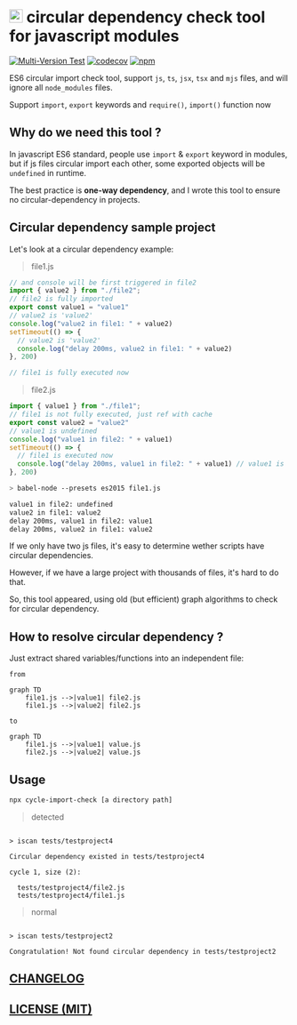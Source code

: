 # <img src='https://res.cloudinary.com/digf90pwi/image/upload/c_scale,w_68/v1529163036/cycle_bscatc.png' style="height: 1.5rem"> circular dependency check tool for javascript modules

[![Multi-Version Test](https://github.com/Soontao/cycle-import-check/workflows/Multi-Version%20Test/badge.svg)](https://github.com/Soontao/cycle-import-check/actions?query=workflow%3A%22Multi-Version+Test%22)
[![codecov](https://codecov.io/gh/Soontao/cycle-import-check/branch/master/graph/badge.svg)](https://codecov.io/gh/Soontao/cycle-import-check)
[![npm](https://img.shields.io/npm/v/cycle-import-check)](https://www.npmjs.com/package/cycle-import-check)

ES6 circular import check tool, support `js`, `ts`, `jsx`, `tsx` and `mjs` files, and will ignore all `node_modules` files.

Support `import`, `export` keywords and `require()`, `import()` function now

## Why do we need this tool ?

In javascript ES6 standard, people use `import` & `export` keyword in modules, but if js files circular import each other, some exported objects will be `undefined` in runtime.

The best practice is **one-way dependency**, and I wrote this tool to ensure no circular-dependency in projects.

## Circular dependency sample project

Let's look at a circular dependency example: 

> file1.js

```javascript
// and console will be first triggered in file2
import { value2 } from "./file2"; 
// file2 is fully imported
export const value1 = "value1"
// value2 is 'value2'
console.log("value2 in file1: " + value2) 
setTimeout(() => {
  // value2 is 'value2'
  console.log("delay 200ms, value2 in file1: " + value2)
}, 200)

// file1 is fully executed now
```

> file2.js

```javascript
import { value1 } from "./file1"; 
// file1 is not fully executed, just ref with cache
export const value2 = "value2"  
// value1 is undefined
console.log("value1 in file2: " + value1) 
setTimeout(() => {
  // file1 is executed now
  console.log("delay 200ms, value1 in file2: " + value1) // value1 is 'value1'
}, 200)

```

```bash
> babel-node --presets es2015 file1.js

value1 in file2: undefined
value2 in file1: value2
delay 200ms, value1 in file2: value1
delay 200ms, value2 in file1: value2

```

If we only have two js files, it's easy to determine wether scripts have circular dependencies.

However, if we have a large project with thousands of files, it's hard to do that.

So, this tool appeared, using old (but efficient) graph algorithms to check for circular dependency.

## How to resolve circular dependency ?

Just extract shared variables/functions into an independent file: 

`from`


```mermaid
graph TD
    file1.js -->|value1| file2.js
    file1.js -->|value2| file2.js
```

`to`

```mermaid
graph TD
    file1.js -->|value1| value.js
    file2.js -->|value2| value.js
```


## Usage

```bash
npx cycle-import-check [a directory path]
```

> detected

```text

> iscan tests/testproject4

Circular dependency existed in tests/testproject4

cycle 1, size (2):

  tests/testproject4/file2.js
  tests/testproject4/file1.js

```

> normal

```text

> iscan tests/testproject2

Congratulation! Not found circular dependency in tests/testproject2

```

## [CHANGELOG](./CHANGELOG.md)

## [LICENSE (MIT)](./LICENSE)
